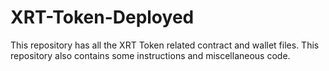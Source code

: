 # XRT-Token-Deployed
This repository has all the XRT Token related contract and wallet files. This repository also contains some instructions and miscellaneous code. 
